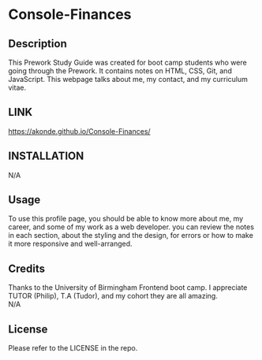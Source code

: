 # Console-Finances

## Description

This Prework Study Guide was created for boot camp students who were going through the Prework. It contains notes on HTML, CSS, Git, and JavaScript.
This webpage talks about me, my contact, and my curriculum vitae.

## LINK
https://akonde.github.io/Console-Finances/

## INSTALLATION 

N/A

## Usage

To use this profile page,  you should be able to know more about me, my career, and some of my work as a web developer. you can review the notes in each section, about the styling and the design, for errors or how to make it more responsive and well-arranged. 

## Credits

Thanks to the University of Birmingham Frontend boot camp. I appreciate TUTOR (Philip), T.A (Tudor), and my cohort they are all amazing.  
N/A

## License

Please refer to the LICENSE in the repo.
